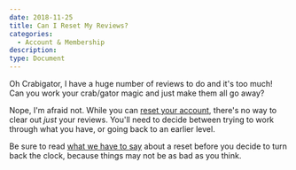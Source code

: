 ```yaml
---
date: 2018-11-25
title: Can I Reset My Reviews?
categories:
  - Account & Membership
description:
type: Document
---
```

Oh Crabigator, I have a huge number of reviews to do and it's too much! Can you work your crab/gator magic and just make them all go away?

Nope, I'm afraid not. While you can [reset your account](x), there's no way to clear out _just_ your reviews. You'll need to decide between trying to work through what you have, or going back to an earlier level.

Be sure to read [what we have to say](x) about a reset before you decide to turn back the clock, because things may not be as bad as you think.
